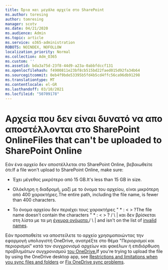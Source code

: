 ```yaml
---
title: Όρια και μεγάλα αρχεία στο SharePoint
ms.author: toresing
author: tomresing
manager: scotv
ms.date: 04/21/2020
ms.audience: Admin
ms.topic: article
ms.service: o365-administration
ROBOTS: NOINDEX, NOFOLLOW
localization_priority: Normal
ms.collection: Adm_O365
ms.custom: ''
ms.assetid: bda3a75d-23f8-44d9-a23a-0abbfdccf131
ms.openlocfilehash: f4900811e23bf8cb515bd22faed015d92fa34b64
ms.sourcegitcommit: 0eb4f9bde53395b5fd4b5cd4ffc56ca96db91298
ms.translationtype: MT
ms.contentlocale: el-GR
ms.lasthandoff: 03/10/2021
ms.locfileid: "50709178"
---
```

# <a name="files-that-cant-be-uploaded-to-sharepoint-online"></a><span data-ttu-id="a3c54-102">Αρχεία που δεν είναι δυνατό να απο αποστέλλονται στο SharePoint Online</span><span class="sxs-lookup"><span data-stu-id="a3c54-102">Files that can't be uploaded to SharePoint Online</span></span>

<span data-ttu-id="a3c54-103">Εάν ένα αρχείο δεν αποστέλλεται στο SharePoint Online, βεβαιωθείτε ότι:</span><span class="sxs-lookup"><span data-stu-id="a3c54-103">If a file won't upload to SharePoint Online, make sure:</span></span>
  
- <span data-ttu-id="a3c54-104">Έχει μέγεθος μικρότερο από 15 GB.</span><span class="sxs-lookup"><span data-stu-id="a3c54-104">It's less than 15 GB in size.</span></span>
    
- <span data-ttu-id="a3c54-105">Ολόκληρη η διαδρομή, μαζί με το όνομα του αρχείου, είναι μικρότερη από 400 χαρακτήρες.</span><span class="sxs-lookup"><span data-stu-id="a3c54-105">The entire path, including the file name, is fewer than 400 characters.</span></span>
    
- <span data-ttu-id="a3c54-106">Το όνομα αρχείου δεν περιέχει τους χαρακτήρες " \* : \< \> ?</span><span class="sxs-lookup"><span data-stu-id="a3c54-106">The file name doesn't contain the characters " \* : \< \> ?</span></span> <span data-ttu-id="a3c54-107">/ \ | και δεν βρίσκεται στη λίστα με τα μη [έγκυρα ονόματα.](https://go.microsoft.com/fwlink/?linkid=866430)</span><span class="sxs-lookup"><span data-stu-id="a3c54-107">/ \ | and isn't on the list of [invalid names](https://go.microsoft.com/fwlink/?linkid=866430).</span></span>
    
<span data-ttu-id="a3c54-108">Εάν προσπαθείτε να αποστείλετε το αρχείο χρησιμοποιώντας την εφαρμογή [](https://go.microsoft.com/fwlink/p/?LinkID=717734) υπολογιστή OneDrive, ανατρέξτε στο θέμα "Περιορισμοί και περιορισμοί" κατά τον συγχρονισμό αρχείων και φακέλων ή επιδιόρθωση προβλημάτων συγχρονισμού [του OneDrive.](https://go.microsoft.com/fwlink/?linkid=866431)</span><span class="sxs-lookup"><span data-stu-id="a3c54-108">If you're trying to upload the file by using the OneDrive desktop app, see [Restrictions and limitations when you sync files and folders](https://go.microsoft.com/fwlink/p/?LinkID=717734) or [Fix OneDrive sync problems](https://go.microsoft.com/fwlink/?linkid=866431).</span></span>
  

